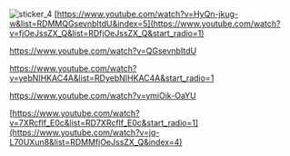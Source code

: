 ![sticker_4](https://static0.gamerantimages.com/wordpress/wp-content/uploads/2025/06/rumi-zoey-and-mira-singing-together-kpop-demon-hunters.jpg)
[https://www.youtube.com/watch?v=HyQn-jkug-w&list=RDMMQGsevnbItdU&index=5](https://www.youtube.com/watch?v=fjOeJssZX_Q&list=RDfjOeJssZX_Q&start_radio=1)

https://www.youtube.com/watch?v=QGsevnbItdU

https://www.youtube.com/watch?v=yebNIHKAC4A&list=RDyebNIHKAC4A&start_radio=1

https://www.youtube.com/watch?v=ymiOik-OaYU

[https://www.youtube.com/watch?v=7XRcflf_E0c&list=RD7XRcflf_E0c&start_radio=1](https://www.youtube.com/watch?v=jq-L70UXun8&list=RDMMfjOeJssZX_Q&index=4)
<!--
**drownedindreams/drownedindreams** is a ✨ _special_ ✨ repository because its `README.md` (this file) appears on your GitHub profile.

Here are some ideas to get you started:

- 🔭 I’m currently working on ...
- 🌱 I’m currently learning ...
- 👯 I’m looking to collaborate on ...
- 🤔 I’m looking for help with ...
- 💬 Ask me about ...
- 📫 How to reach me: ...
- 😄 Pronouns: ...
- ⚡ Fun fact: ...
-->
